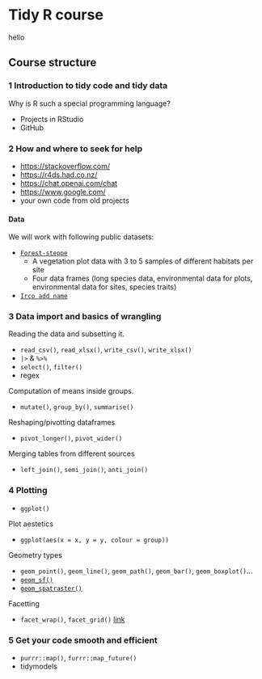 # Tidy R course
hello

## Course structure

### 1 Introduction to tidy code and tidy data
Why is R such a special programming language?

* Projects in RStudio
* GitHub

### 2 How and where to seek for help

* https://stackoverflow.com/
* https://r4ds.had.co.nz/
* https://chat.openai.com/chat
* https://www.google.com/
* your own code from old projects

#### Data

We will work with following public datasets:
- [`Forest-steppe`](https://zenodo.org/record/4783984#.ZCrK5fZByUk)
  - A vegetation plot data with 3 to 5 samples of different habitats per site
  - Four data frames (long species data, environmental data for plots, environmental data for sites, species traits)
- [`Irco add name`](https://and.path)

### 3 Data import and basics of wrangling

Reading the data and subsetting it.
* `read_csv()`, `read_xlsx()`, `write_csv()`, `write_xlsx()`
* `|>` & `%>%`
* `select()`, `filter()`
* regex

Computation of means inside groups.
* `mutate()`, `group_by()`, `summarise()`

Reshaping/pivotting dataframes
* `pivot_longer()`, `pivot_wider()`

Merging tables from different sources
* `left_join()`, `semi_join()`, `anti_join()`

### 4 Plotting

* `ggplot()`

Plot aestetics
* `ggplot(aes(x = x, y = y, colour = group))`

Geometry types
* `geom_point()`, `geom_line()`, `geom_path()`, `geom_bar()`, `geom_boxplot()`...
* [`geom_sf()`](https://ggplot2.tidyverse.org/reference/ggsf.html)
* [`geom_spatraster()`](https://dieghernan.github.io/tidyterra/reference/geom_spatraster.html)

Facetting
* `facet_wrap()`, `facet_grid()` [link](http://zevross.com/blog/2019/04/02/easy-multi-panel-plots-in-r-using-facet_wrap-and-facet_grid-from-ggplot2/)

### 5 Get your code smooth and efficient

* `purrr::map()`, `furrr::map_future()`
* tidymodels

